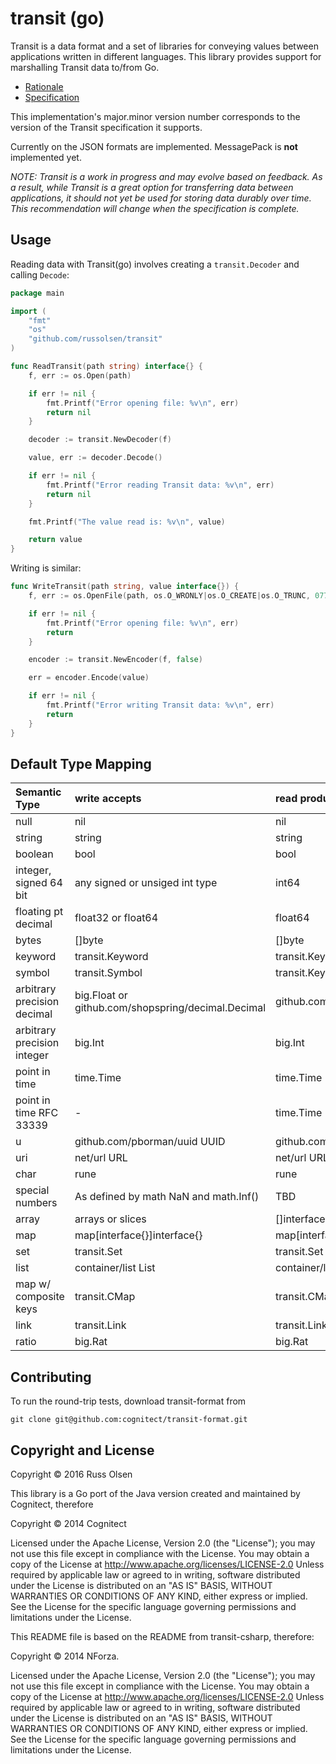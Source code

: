 # transit (go)

Transit is a data format and a set of libraries for conveying values between applications written in different languages. This library provides support for marshalling Transit data to/from Go.

* [Rationale](http://blog.cognitect.com/blog/2014/7/22/transit)
* [Specification](http://github.com/cognitect/transit-format)

This implementation's major.minor version number corresponds to the version of the Transit specification it supports.

Currently on the JSON formats are implemented.
MessagePack is **not** implemented yet. 

_NOTE: Transit is a work in progress and may evolve based on feedback. As a result, while Transit is a great option for transferring data between applications, it should not yet be used for storing data durably over time. This recommendation will change when the specification is complete._

## Usage

Reading data with Transit(go) involves creating a `transit.Decoder` and calling `Decode`:

```go
package main

import (
	"fmt"
	"os"
	"github.com/russolsen/transit"
)

func ReadTransit(path string) interface{} {
	f, err := os.Open(path)

	if err != nil {
		fmt.Printf("Error opening file: %v\n", err)
		return nil
	}

	decoder := transit.NewDecoder(f)

	value, err := decoder.Decode()

	if err != nil {
		fmt.Printf("Error reading Transit data: %v\n", err)
		return nil
	}

	fmt.Printf("The value read is: %v\n", value)

	return value
}
```

Writing is similar:

```go
func WriteTransit(path string, value interface{}) {
	f, err := os.OpenFile(path, os.O_WRONLY|os.O_CREATE|os.O_TRUNC, 0777)

	if err != nil {
		fmt.Printf("Error opening file: %v\n", err)
		return
	}

	encoder := transit.NewEncoder(f, false)

	err = encoder.Encode(value)

	if err != nil {
		fmt.Printf("Error writing Transit data: %v\n", err)
		return
	}
}
```


## Default Type Mapping

| Semantic Type | write accepts | read produces |
|:--------------|:--------------|:--------------|
| null| nil | nil |
| string| string | string |
| boolean | bool| bool |
| integer, signed 64 bit| any signed or unsiged int type | int64 |
| floating pt decimal| float32 or float64 | float64 |
| bytes| []byte | []byte |
| keyword | transit.Keyword | transit.Keyword |
| symbol | transit.Symbol | transit.Keyword
| arbitrary precision decimal| big.Float or github.com/shopspring/decimal.Decimal| github.com/shopspring/decimal.Decimal |
| arbitrary precision integer| big.Int | big.Int |
| point in time | time.Time | time.Time |
| point in time RFC 33339 | - | time.Time |
| u| github.com/pborman/uuid UUID| github.com/pborman/uuid UUID|
| uri | net/url URL | net/url URL |
| char | rune | rune |
| special numbers | As defined by math NaN and math.Inf() | TBD
| array | arrays or slices | []interface{} |
| map | map[interface{}]interface{} | map[interface{}]interface{} | 
| set |  transit.Set | transit.Set |
| list | container/list List | container/list List |
| map w/ composite keys |  transit.CMap |  transit.CMap |
| link | transit.Link | transit.Link |
| ratio | big.Rat | big.Rat |

## Contributing

To run the round-trip tests, download transit-format from

```shell script
git clone git@github.com:cognitect/transit-format.git
```

## Copyright and License
Copyright © 2016 Russ Olsen

This library is a Go port of the Java version created and maintained by Cognitect, therefore

Copyright © 2014 Cognitect

Licensed under the Apache License, Version 2.0 (the "License"); you may not use this file except in compliance with the License. You may obtain a copy of the License at
http://www.apache.org/licenses/LICENSE-2.0
Unless required by applicable law or agreed to in writing, software distributed under the License is distributed on an "AS IS" BASIS, WITHOUT WARRANTIES OR CONDITIONS OF ANY KIND, either express or implied. See the License for the specific language governing permissions and limitations under the License.

This README file is based on the README from transit-csharp, therefore:

Copyright © 2014 NForza.

Licensed under the Apache License, Version 2.0 (the "License"); you may not use this file except in compliance with the License. You may obtain a copy of the License at
http://www.apache.org/licenses/LICENSE-2.0
Unless required by applicable law or agreed to in writing, software distributed under the License is distributed on an "AS IS" BASIS, WITHOUT WARRANTIES OR CONDITIONS OF ANY KIND, either express or implied. See the License for the specific language governing permissions and limitations under the License.


